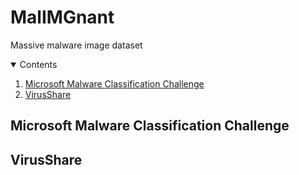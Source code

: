 # MalIMGnant
Massive malware image dataset

<!-- CONTENTS -->
<details open="open">
  <summary>Contents</summary>
  <ol>
    <li><a href="#microsoft-malware-classification-challenge">Microsoft Malware Classification Challenge</a></li>
    <li><a href="#virusshare">VirusShare</a></li>
  </ol>
</details>

## Microsoft Malware Classification Challenge

## VirusShare